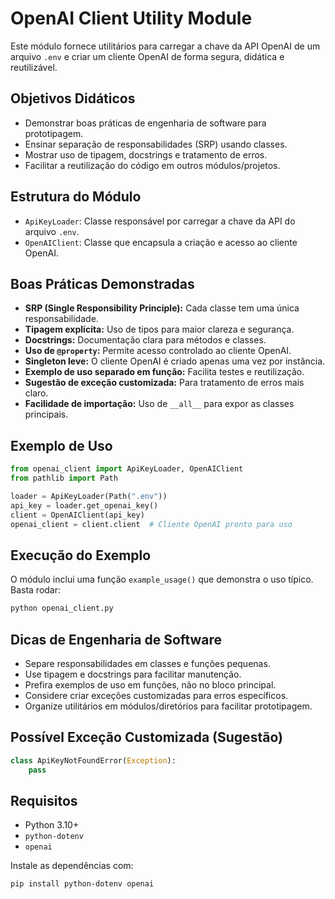 # OpenAI Client Utility Module

Este módulo fornece utilitários para carregar a chave da API OpenAI de um arquivo `.env` e criar um cliente OpenAI de forma segura, didática e reutilizável.

## Objetivos Didáticos

- Demonstrar boas práticas de engenharia de software para prototipagem.
- Ensinar separação de responsabilidades (SRP) usando classes.
- Mostrar uso de tipagem, docstrings e tratamento de erros.
- Facilitar a reutilização do código em outros módulos/projetos.

## Estrutura do Módulo

- `ApiKeyLoader`: Classe responsável por carregar a chave da API do arquivo `.env`.
- `OpenAIClient`: Classe que encapsula a criação e acesso ao cliente OpenAI.

## Boas Práticas Demonstradas

- **SRP (Single Responsibility Principle):** Cada classe tem uma única responsabilidade.
- **Tipagem explícita:** Uso de tipos para maior clareza e segurança.
- **Docstrings:** Documentação clara para métodos e classes.
- **Uso de `@property`:** Permite acesso controlado ao cliente OpenAI.
- **Singleton leve:** O cliente OpenAI é criado apenas uma vez por instância.
- **Exemplo de uso separado em função:** Facilita testes e reutilização.
- **Sugestão de exceção customizada:** Para tratamento de erros mais claro.
- **Facilidade de importação:** Uso de `__all__` para expor as classes principais.

## Exemplo de Uso

```python
from openai_client import ApiKeyLoader, OpenAIClient
from pathlib import Path

loader = ApiKeyLoader(Path(".env"))
api_key = loader.get_openai_key()
client = OpenAIClient(api_key)
openai_client = client.client  # Cliente OpenAI pronto para uso
```

## Execução do Exemplo

O módulo inclui uma função `example_usage()` que demonstra o uso típico. Basta rodar:

```bash
python openai_client.py
```

## Dicas de Engenharia de Software

- Separe responsabilidades em classes e funções pequenas.
- Use tipagem e docstrings para facilitar manutenção.
- Prefira exemplos de uso em funções, não no bloco principal.
- Considere criar exceções customizadas para erros específicos.
- Organize utilitários em módulos/diretórios para facilitar prototipagem.

## Possível Exceção Customizada (Sugestão)

```python
class ApiKeyNotFoundError(Exception):
    pass
```

## Requisitos

- Python 3.10+
- `python-dotenv`
- `openai`

Instale as dependências com:

```bash
pip install python-dotenv openai
```
